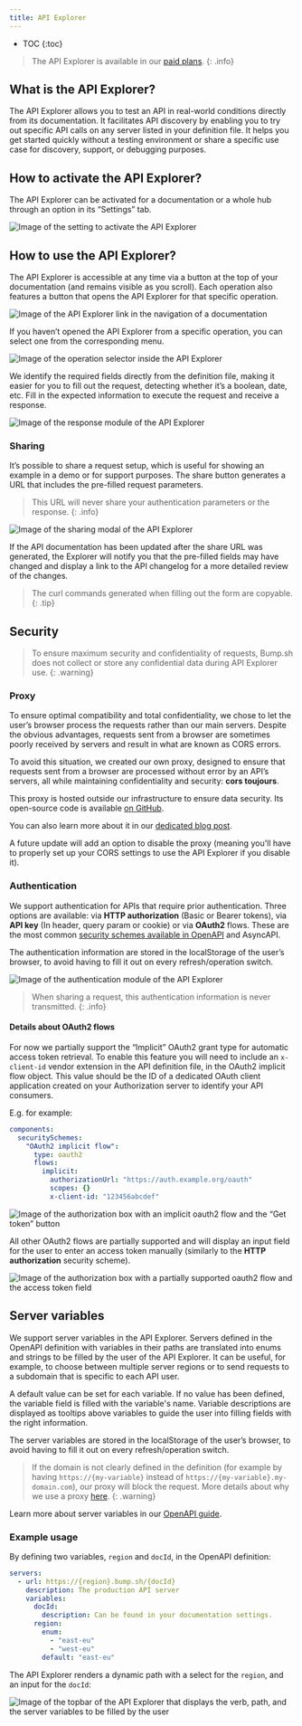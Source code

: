 ```yaml
---
title: API Explorer
---
```


- TOC
{:toc}

> The API Explorer is available in our [paid plans](https://bump.sh/pricing/).
{: .info}

## What is the API Explorer?

The API Explorer allows you to test an API in real-world conditions directly from its documentation. It facilitates API discovery by enabling you to try out specific API calls on any server listed in your definition file. It helps you get started quickly without a testing environment or share a specific use case for discovery, support, or debugging purposes.

## How to activate the API Explorer?

The API Explorer can be activated for a documentation or a whole hub through an option in its “Settings” tab. 

![Image of the setting to activate the API Explorer](/images/help/explorer/explorer-activation-option.png)

## How to use the API Explorer?

The API Explorer is accessible at any time via a button at the top of your documentation (and remains visible as you scroll). Each operation also features a button that opens the API Explorer for that specific operation.

![Image of the API Explorer link in the navigation of a documentation](/images/help/explorer/explorer-button.png)

If you haven’t opened the API Explorer from a specific operation, you can select one from the corresponding menu.

![Image of the operation selector inside the API Explorer](/images/help/explorer/explorer-operation-selection.png)

We identify the required fields directly from the definition file, making it easier for you to fill out the request, detecting whether it’s a boolean, date, etc. Fill in the expected information to execute the request and receive a response.

![Image of the response module of the API Explorer](/images/help/explorer/explorer-response.png)

### Sharing

It’s possible to share a request setup, which is useful for showing an example in a demo or for support purposes. The share button generates a URL that includes the pre-filled request parameters.

> This URL will never share your authentication parameters or the response.
{: .info}

![Image of the sharing modal of the API Explorer](/images/help/explorer/explorer-share.png)

If the API documentation has been updated after the share URL was generated, the Explorer will notify you that the pre-filled fields may have changed and display a link to the API changelog for a more detailed review of the changes.

> The curl commands generated when filling out the form are copyable.
{: .tip}

## Security

> To ensure maximum security and confidentiality of requests, Bump.sh does not collect or store any confidential data during API Explorer use.
{: .warning}

### Proxy

To ensure optimal compatibility and total confidentiality, we chose to let the user’s browser process the requests rather than our main servers. Despite the obvious advantages, requests sent from a browser are sometimes poorly received by servers and result in what are known as CORS errors.

To avoid this situation, we created our own proxy, designed to ensure that requests sent from a browser are processed without error by an API’s servers, all while maintaining confidentiality and security: **cors toujours**.

This proxy is hosted outside our infrastructure to ensure data security. Its open-source code is available [on GitHub](https://github.com/bump-sh/cors-toujours).

You can also learn more about it in our [dedicated blog post](https://bump.sh/blog/releasing-cors-proxy-opensource/).

A future update will add an option to disable the proxy (meaning you'll have to properly set up your CORS settings to use the API Explorer if you disable it).

### Authentication

We support authentication for APIs that require prior authentication. Three options are available: via **HTTP authorization** (Basic or Bearer tokens), via **API key** (In header, query param or cookie) or via **OAuth2** flows. These are the most common [security schemes available in OpenAPI](https://spec.openapis.org/oas/v3.1.0#security-scheme-object) and AsyncAPI.

The authentication information are stored in the localStorage of the user’s browser, to avoid having to fill it out on every refresh/operation switch.

![Image of the authentication module of the API Explorer](/images/help/explorer/explorer-auth.png)

> When sharing a request, this authentication information is never transmitted.
{: .info}

#### Details about OAuth2 flows

For now we partially support the “Implicit” OAuth2 grant type for automatic access token retrieval. To enable this feature you will need to include an `x-client-id` vendor extension in the API definition file, in the OAuth2 implicit flow object. This value should be the ID of a dedicated OAuth client application created on your Authorization server to identify your API consumers.

E.g. for example:
```yaml
components:
  securitySchemes:
    "OAuth2 implicit flow":
      type: oauth2
      flows:
        implicit:
          authorizationUrl: "https://auth.example.org/oauth"
          scopes: {}
          x-client-id: "123456abcdef"
```

![Image of the authorization box with an implicit oauth2 flow and the “Get token” button](/images/help/explorer/oauth-automatic-implicit-flow.png)

All other OAuth2 flows are partially supported and will display an input field for the user to enter an access token manually (similarly to the **HTTP authorization** security scheme).

![Image of the authorization box with a partially supported oauth2 flow and the access token field](/images/help/explorer/oauth-access-token-field.png)

## Server variables

We support server variables in the API Explorer. Servers defined in the OpenAPI definition with variables in their paths are translated into enums and strings to be filled by the user of the API Explorer. It can be useful, for example, to choose between multiple server regions or to send requests to a subdomain that is specific to each API user.

A default value can be set for each variable. If no value has been defined, the variable field is filled with the variable's name. Variable descriptions are displayed as tooltips above variables to guide the user into filling fields with the right information.

The server variables are stored in the localStorage of the user’s browser, to avoid having to fill it out on every refresh/operation switch.

> If the domain is not clearly defined in the definition (for example by having ```https://{my-variable}``` instead of ```https://{my-variable}.my-domain.com```), our proxy will block the request. More details about why we use a proxy [here](/help/documentation-experience/api-explorer/#proxy).
{: .warning}

Learn more about server variables in our [OpenAPI guide](/guides/openapi/specification/v3.1/understanding-structure/api-servers/#server-variables).

### Example usage

By defining two variables, `region` and `docId`, in the OpenAPI definition:
```yaml
servers:
  - url: https://{region}.bump.sh/{docId}
    description: The production API server
    variables:
      docId:
        description: Can be found in your documentation settings.
      region:
        enum:
          - "east-eu"
          - "west-eu"
        default: "east-eu"
```

The API Explorer renders a dynamic path with a select for the `region`, and an input for the `docId`:

![Image of the topbar of the API Explorer that displays the verb, path, and the server variables to be filled by the user](/images/help/explorer/explorer-server-variables-global-display.png)